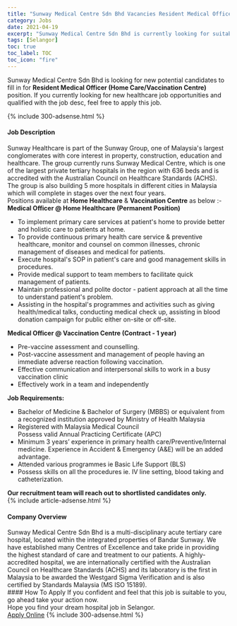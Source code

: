 ```yaml
---
title: "Sunway Medical Centre Sdn Bhd Vacancies Resident Medical Officer (Home Care/Vaccination Centre)" 
category: Jobs 
date: 2021-04-19 
excerpt: "Sunway Medical Centre Sdn Bhd is currently looking for suitable person to fill in the Resident Medical Officer (Home Care/Vaccination Centre) which positioned at Selangor" 
tags: [Selangor] 
toc: true 
toc_label: TOC 
toc_icon: "fire" 
--- 
```


<p>Sunway Medical Centre Sdn Bhd is looking for new potential candidates to fill in for <b>Resident Medical Officer (Home Care/Vaccination Centre)</b> position. If you currently looking for new healthcare job opportunities and qualified with the job desc, feel free to apply this job.
</p>{% include 300-adsense.html %} 
<div><div><h4>Job Description</h4></div><div><div><span><div><div><div>Sunway Healthcare is part of the Sunway Group, one of Malaysia's largest conglomerates with core interest in property, construction, education and healthcare. The group currently runs Sunway Medical Centre, which is one of the largest private tertiary hospitals in the region with&#160;636 beds and is accredited with the Australian Council on Healthcare Standards (ACHS). The group is also building 5 more hospitals in different cities in Malaysia which will complete in stages over the next four years.</div><div>Positions available at <strong>Home Healthcare</strong> &amp; <strong>Vaccination Centre</strong> as below :-</div><div><strong>Medical Officer @ Home Healthcare (Permanent Position)&#160;</strong></div><ul><li>To implement primary care services at patient's home to&#160;provide better and holistic care to patients at home.&#160;</li><li>To provide continuous primary health care service &amp; preventive healthcare, monitor and counsel on common illnesses, chronic management of diseases and medical for patients.&#160;</li><li>Execute hospital's SOP in patient's care and good management skills in procedures.</li><li>Provide medical support to team members to facilitate quick management of patients.</li><li>Maintain professional and polite doctor - patient approach at all the time to understand patient's problem.</li><li>Assisting in the hospital's programmes and activities such as giving health/medical talks, conducting medical check up, assisting in blood donation campaign for public either on-site or off-site.&#160;</li></ul><div><strong>Medical Officer @ Vaccination Centre (Contract - 1 year)&#160;</strong></div><ul><li>Pre-vaccine assessment and counselling.</li><li>Post-vaccine assessment and management of people having an immediate adverse reaction following vaccination.</li><li>Effective communication and interpersonal skills to work in a busy vaccination clinic</li><li>Effectively work in a team and independently</li></ul><strong>Job Requirements:</strong><ul><li>Bachelor of Medicine &amp; Bachelor of Surgery (MBBS)&#160;or equivalent from a recognized institution approved by Ministry of Health Malaysia</li><li>Registered with Malaysia Medical Council<br>Possess valid Annual Practicing Certificate (APC)</li><li>Minimum 3 years&#8217; experience in primary health care/Preventive/Internal medicine. Experience in Accident &amp; Emergency (A&amp;E) will be an added advantage.&#160;</li><li>Attended various programmes ie Basic Life Support (BLS)</li><li>Possess skills on all the procedures ie. IV line setting, blood taking and catheterization.</li></ul><div><strong>Our recruitment team will reach out to shortlisted candidates only.</strong></div></div></div></span></div></div></div> 
{% include article-adsense.html %} 
<div><div><h4>Company Overview</h4></div><div><div><span><div><div>
	Sunway Medical Centre Sdn Bhd is a multi-disciplinary acute tertiary care hospital, located within the integrated properties of Bandar Sunway. We have established many Centres of Excellence and take pride in providing the highest standard of care and treatment to our patients. A highly-accredited hospital, we are internationally certified with the Australian Council on Healthcare Standards (ACHS) and its laboratory is the first in Malaysia to be awarded the Westgard Sigma Verification and is also certified by Standards Malaysia (MS ISO 15189).</div></div></span></div></div></div> 
#### How To Apply 
If you confident and feel that this job is suitable to you, go ahead take your action now. <br/> 
Hope you find your dream hospital job in Selangor. <br/> 
<a href="https://www.jobstreet.com.my/en/job/resident-medical-officer-home-care-vaccination-centre-4540115?jobId=jobstreet-my-job-4540115" class="btn btn--warning" target="_blank" rel="nofollow noopenner">Apply Online</a> 
{% include 300-adsense.html %} 